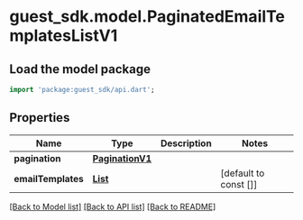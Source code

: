 # guest_sdk.model.PaginatedEmailTemplatesListV1

## Load the model package
```dart
import 'package:guest_sdk/api.dart';
```

## Properties
Name | Type | Description | Notes
------------ | ------------- | ------------- | -------------
**pagination** | [**PaginationV1**](PaginationV1.md) |  | 
**emailTemplates** | [**List<EmailTemplateV1>**](EmailTemplateV1.md) |  | [default to const []]

[[Back to Model list]](../README.md#documentation-for-models) [[Back to API list]](../README.md#documentation-for-api-endpoints) [[Back to README]](../README.md)


